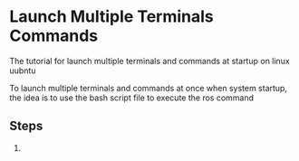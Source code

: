 # Launch Multiple Terminals Commands
The tutorial for launch multiple terminals and commands at startup on linux uubntu

To launch multiple terminals and commands at once when system startup, the idea is to use the bash script file to execute the ros command

## Steps
1. 

